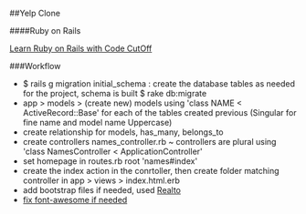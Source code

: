 ##Yelp Clone

####Ruby on Rails

[Learn Ruby on Rails with Code CutOff](https://www.youtube.com/watch?v=1UIrQUhi0Y4&list=PLTbnKfQpr5ZlQxU0uZS-XAKaDRRx3a76P)

###Workflow
+ $ rails g migration initial_schema : create the database tables as needed for the project, schema is built $ rake db:migrate
+ app > models > (create new) models using 'class NAME < ActiveRecord::Base' for each of the tables created previous (Singular for fine name and model name Uppercase)
+ create relationship for models, has_many, belongs_to
+ create controllers names_controller.rb ~ controllers are plural using 'class NamesController < ApplicationController'
+ set homepage in routes.rb root 'names#index'
+ create the index action in the conrtoller, then create folder matching controller in app > views > index.html.erb
+ add bootstrap files if needed, used [Realto](https://drive.google.com/file/d/0B1J9wSBb0ZOqUTVoMXZSUG1xN3M/view?usp=sharing)
+ [fix font-awesome if needed](http://stackoverflow.com/questions/11052398/rails-using-font-awesome) 
